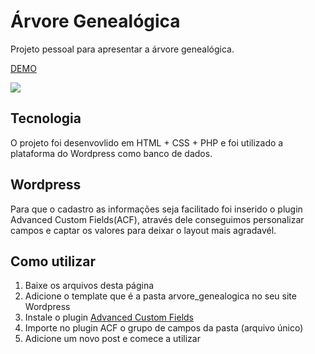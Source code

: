 # Árvore Genealógica
Projeto pessoal para apresentar a árvore genealógica.

[DEMO](https://girafa.digital/arvore_genealogica/)

![](./mockup.png)

## Tecnologia
O projeto foi desenvovlido em HTML + CSS + PHP e foi utilizado a plataforma do Wordpress como banco de dados.

## Wordpress
Para que o cadastro as informações seja facilitado foi inserido o plugin Advanced Custom Fields(ACF), através dele conseguimos personalizar campos e captar os valores para deixar o layout mais agradavél.

## Como utilizar
1. Baixe os arquivos desta página
2. Adicione o template que é a pasta arvore_genealogica no seu site Wordpress
3. Instale o plugin [Advanced Custom Fields](https://www.advancedcustomfields.com/)
4. Importe no plugin ACF o grupo de campos da pasta (arquivo único)
5. Adicione um novo post e comece a utilizar
